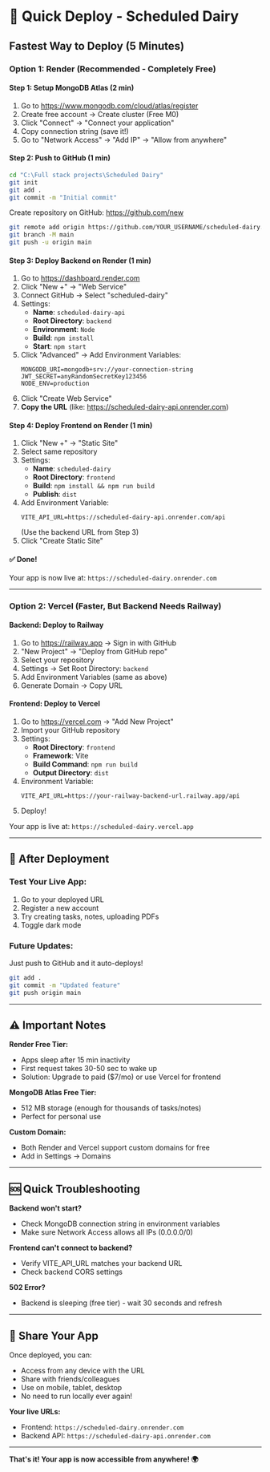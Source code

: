 # 🚀 Quick Deploy - Scheduled Dairy

## Fastest Way to Deploy (5 Minutes)

### Option 1: Render (Recommended - Completely Free)

#### Step 1: Setup MongoDB Atlas (2 min)
1. Go to https://www.mongodb.com/cloud/atlas/register
2. Create free account → Create cluster (Free M0)
3. Click "Connect" → "Connect your application"
4. Copy connection string (save it!)
5. Go to "Network Access" → "Add IP" → "Allow from anywhere"

#### Step 2: Push to GitHub (1 min)
```bash
cd "C:\Full stack projects\Scheduled Dairy"
git init
git add .
git commit -m "Initial commit"
```

Create repository on GitHub: https://github.com/new

```bash
git remote add origin https://github.com/YOUR_USERNAME/scheduled-dairy.git
git branch -M main
git push -u origin main
```

#### Step 3: Deploy Backend on Render (1 min)
1. Go to https://dashboard.render.com
2. Click "New +" → "Web Service"
3. Connect GitHub → Select "scheduled-dairy"
4. Settings:
   - **Name**: `scheduled-dairy-api`
   - **Root Directory**: `backend`
   - **Environment**: `Node`
   - **Build**: `npm install`
   - **Start**: `npm start`
5. Click "Advanced" → Add Environment Variables:
   ```
   MONGODB_URI=mongodb+srv://your-connection-string
   JWT_SECRET=anyRandomSecretKey123456
   NODE_ENV=production
   ```
6. Click "Create Web Service"
7. **Copy the URL** (like: https://scheduled-dairy-api.onrender.com)

#### Step 4: Deploy Frontend on Render (1 min)
1. Click "New +" → "Static Site"
2. Select same repository
3. Settings:
   - **Name**: `scheduled-dairy`
   - **Root Directory**: `frontend`
   - **Build**: `npm install && npm run build`
   - **Publish**: `dist`
4. Add Environment Variable:
   ```
   VITE_API_URL=https://scheduled-dairy-api.onrender.com/api
   ```
   (Use the backend URL from Step 3)
5. Click "Create Static Site"

#### ✅ Done! 
Your app is now live at: `https://scheduled-dairy.onrender.com`

---

### Option 2: Vercel (Faster, But Backend Needs Railway)

#### Backend: Deploy to Railway
1. Go to https://railway.app → Sign in with GitHub
2. "New Project" → "Deploy from GitHub repo"
3. Select your repository
4. Settings → Set Root Directory: `backend`
5. Add Environment Variables (same as above)
6. Generate Domain → Copy URL

#### Frontend: Deploy to Vercel
1. Go to https://vercel.com → "Add New Project"
2. Import your GitHub repository
3. Settings:
   - **Root Directory**: `frontend`
   - **Framework**: Vite
   - **Build Command**: `npm run build`
   - **Output Directory**: `dist`
4. Environment Variable:
   ```
   VITE_API_URL=https://your-railway-backend-url.railway.app/api
   ```
5. Deploy!

Your app is live at: `https://scheduled-dairy.vercel.app`

---

## 🎯 After Deployment

### Test Your Live App:
1. Go to your deployed URL
2. Register a new account
3. Try creating tasks, notes, uploading PDFs
4. Toggle dark mode

### Future Updates:
Just push to GitHub and it auto-deploys!
```bash
git add .
git commit -m "Updated feature"
git push origin main
```

---

## ⚠️ Important Notes

**Render Free Tier:**
- Apps sleep after 15 min inactivity
- First request takes 30-50 sec to wake up
- Solution: Upgrade to paid ($7/mo) or use Vercel for frontend

**MongoDB Atlas Free Tier:**
- 512 MB storage (enough for thousands of tasks/notes)
- Perfect for personal use

**Custom Domain:**
- Both Render and Vercel support custom domains for free
- Add in Settings → Domains

---

## 🆘 Quick Troubleshooting

**Backend won't start?**
- Check MongoDB connection string in environment variables
- Make sure Network Access allows all IPs (0.0.0.0/0)

**Frontend can't connect to backend?**
- Verify VITE_API_URL matches your backend URL
- Check backend CORS settings

**502 Error?**
- Backend is sleeping (free tier) - wait 30 seconds and refresh

---

## 📱 Share Your App

Once deployed, you can:
- Access from any device with the URL
- Share with friends/colleagues
- Use on mobile, tablet, desktop
- No need to run locally ever again!

**Your live URLs:**
- Frontend: `https://scheduled-dairy.onrender.com`
- Backend API: `https://scheduled-dairy-api.onrender.com`

---

**That's it! Your app is now accessible from anywhere! 🌍**
